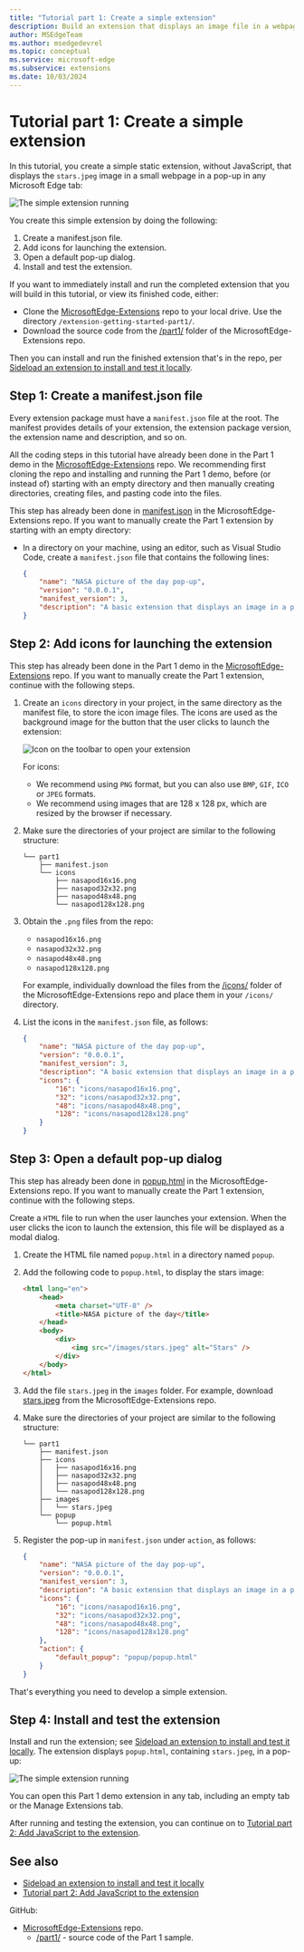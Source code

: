 ```yaml
---
title: "Tutorial part 1: Create a simple extension"
description: Build an extension that displays an image file in a webpage in a pop-up, without JavaScript.
author: MSEdgeTeam
ms.author: msedgedevrel
ms.topic: conceptual
ms.service: microsoft-edge
ms.subservice: extensions
ms.date: 10/03/2024
---
```

# Tutorial part 1: Create a simple extension

In this tutorial, you create a simple static extension, without JavaScript, that displays the `stars.jpeg` image in a small webpage in a pop-up in any Microsoft Edge tab:

![The simple extension running](./part1-simple-extension-images/extension-running.png)

You create this simple extension by doing the following:
1. Create a manifest.json file.
1. Add icons for launching the extension.
1. Open a default pop-up dialog.
1. Install and test the extension.

If you want to immediately install and run the completed extension that you will build in this tutorial, or view its finished code, either:
* Clone the [MicrosoftEdge-Extensions](https://github.com/microsoft/MicrosoftEdge-Extensions) repo to your local drive.  Use the directory `/extension-getting-started-part1/`.
* Download the source code from the [/part1/](https://github.com/microsoft/MicrosoftEdge-Extensions/tree/main/Extension%20samples/extension-getting-started-part1/part1) folder of the MicrosoftEdge-Extensions repo.

Then you can install and run the finished extension that's in the repo, per [Sideload an extension to install and test it locally](extension-sideloading.md).


<!-- ====================================================================== -->
## Step 1: Create a manifest.json file

Every extension package must have a `manifest.json` file at the root.  The manifest provides details of your extension, the extension package version, the extension name and description, and so on.

All the coding steps in this tutorial have already been done in the Part 1 demo in the [MicrosoftEdge-Extensions](https://github.com/microsoft/MicrosoftEdge-Extensions) repo.  We recommending first cloning the repo and installing and running the Part 1 demo, before (or instead of) starting with an empty directory and then manually creating directories, creating files, and pasting code into the files.

This step has already been done in [manifest.json](https://github.com/microsoft/MicrosoftEdge-Extensions/blob/main/Extension%20samples/extension-getting-started-part1/part1/manifest.json) in the MicrosoftEdge-Extensions repo.  If you want to manually create the Part 1 extension by starting with an empty directory:

*   In a directory on your machine, using an editor, such as Visual Studio Code, create a `manifest.json` file that contains the following lines:

    ```json
    {
        "name": "NASA picture of the day pop-up",
        "version": "0.0.0.1",
        "manifest_version": 3,
        "description": "A basic extension that displays an image in a pop-up.",
    }
    ```


<!-- ====================================================================== -->
## Step 2: Add icons for launching the extension

This step has already been done in the Part 1 demo in the [MicrosoftEdge-Extensions](https://github.com/microsoft/MicrosoftEdge-Extensions) repo.  If you want to manually create the Part 1 extension, continue with the following steps.

1.  Create an `icons` directory in your project, in the same directory as the manifest file, to store the icon image files.  The icons are used as the background image for the button that the user clicks to launch the extension:

    ![Icon on the toolbar to open your extension](./part1-simple-extension-images/part1-badge1.png)

    For icons:
    *   We recommend using `PNG` format, but you can also use `BMP`, `GIF`, `ICO` or `JPEG` formats.
    *   We recommend using images that are 128 x 128 px, which are resized by the browser if necessary.
    
1.  Make sure the directories of your project are similar to the following structure:

    ```shell
    └── part1
        ├── manifest.json
        └── icons
            ├── nasapod16x16.png
            ├── nasapod32x32.png
            ├── nasapod48x48.png
            └── nasapod128x128.png
    ```
    
1.  Obtain the `.png` files from the repo:
    * `nasapod16x16.png`
    * `nasapod32x32.png`
    * `nasapod48x48.png`
    * `nasapod128x128.png`

    For example, individually download the files from the [/icons/](https://github.com/microsoft/MicrosoftEdge-Extensions/tree/main/Extension%20samples/extension-getting-started-part1/part1/icons) folder of the MicrosoftEdge-Extensions repo and place them in your `/icons/` directory.

1.  List the icons in the `manifest.json` file, as follows:

    ```json
    {
        "name": "NASA picture of the day pop-up",
        "version": "0.0.0.1",
        "manifest_version": 3,
        "description": "A basic extension that displays an image in a pop-up.",
        "icons": {
            "16": "icons/nasapod16x16.png",
            "32": "icons/nasapod32x32.png",
            "48": "icons/nasapod48x48.png",
            "128": "icons/nasapod128x128.png"
        }
    }
    ```
    

<!-- ====================================================================== -->
## Step 3: Open a default pop-up dialog

This step has already been done in [popup.html](https://github.com/microsoft/MicrosoftEdge-Extensions/blob/main/Extension%20samples/extension-getting-started-part1/part1/popup/popup.html) in the MicrosoftEdge-Extensions repo.  If you want to manually create the Part 1 extension, continue with the following steps.

Create a `HTML` file to run when the user launches your extension.  When the user clicks the icon to launch the extension, this file will be displayed as a modal dialog.

1.  Create the HTML file named `popup.html` in a directory named `popup`.  

1.  Add the following code to `popup.html`, to display the stars image:

    ```html
    <html lang="en">
        <head>
            <meta charset="UTF-8" />
            <title>NASA picture of the day</title>
        </head>
        <body>
            <div>
                <img src="/images/stars.jpeg" alt="Stars" />
            </div>
        </body>
    </html>
    ```
    
1.  Add the file `stars.jpeg` in the `images` folder.  For example, download [stars.jpeg](https://github.com/microsoft/MicrosoftEdge-Extensions/blob/main/Extension%20samples/extension-getting-started-part1/part1/images/stars.jpeg) from the MicrosoftEdge-Extensions repo.

1.  Make sure the directories of your project are similar to the following structure:

    ```shell
    └── part1
        ├── manifest.json
        ├── icons
        │   ├── nasapod16x16.png
        │   ├── nasapod32x32.png
        │   ├── nasapod48x48.png
        │   └── nasapod128x128.png
        ├── images
        │   └── stars.jpeg
        └── popup
            └── popup.html
    ```
    
1.  Register the pop-up in `manifest.json` under `action`, as follows:

    ```json
    {
        "name": "NASA picture of the day pop-up",
        "version": "0.0.0.1",
        "manifest_version": 3,
        "description": "A basic extension that displays an image in a pop-up.",
        "icons": {
            "16": "icons/nasapod16x16.png",
            "32": "icons/nasapod32x32.png",
            "48": "icons/nasapod48x48.png",
            "128": "icons/nasapod128x128.png"
        },
        "action": {
            "default_popup": "popup/popup.html"
        }
    }
    ```
    
That's everything you need to develop a simple extension.  


<!-- ====================================================================== -->
## Step 4: Install and test the extension

Install and run the extension; see [Sideload an extension to install and test it locally](extension-sideloading.md).  The extension displays `popup.html`, containing `stars.jpeg`, in a pop-up:

![The simple extension running](./part1-simple-extension-images/extension-running.png)

You can open this Part 1 demo extension in any tab, including an empty tab or the Manage Extensions tab.

After running and testing the extension, you can continue on to [Tutorial part 2: Add JavaScript to the extension](./part2-content-scripts.md).


<!-- ====================================================================== -->
## See also
<!-- all links in article -->

* [Sideload an extension to install and test it locally](extension-sideloading.md)
* [Tutorial part 2: Add JavaScript to the extension](./part2-content-scripts.md)

GitHub:
* [MicrosoftEdge-Extensions](https://github.com/microsoft/MicrosoftEdge-Extensions) repo.
   * [/part1/](https://github.com/microsoft/MicrosoftEdge-Extensions/tree/main/Extension%20samples/extension-getting-started-part1/part1) - source code of the Part 1 sample.

